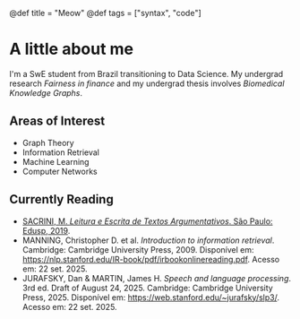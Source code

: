@def title = "Meow"
@def tags = ["syntax", "code"]

<!--
# How to use Franklin

\tableofcontents <!-- you can use \toc as well -->

<!--
This section is meant as a refresher if you're new to Franklin.
Have a look at both how the website renders and the corresponding markdown (`index.md`).
Modify at will to get a feeling for how things work!

Ps: if you want to modify the header or footer or the general look of the website, adjust the files in
* `src/_css/` and
* `src/_html_parts/`.

## The base with Markdown

The [standard markdown syntax](https://github.com/adam-p/markdown-here/wiki/Markdown-Cheatsheet) can be used such as titles using `#`, lists:

* element with **bold**
* element with _emph_

or code-blocks `inline` or with highlighting (note the `@def hascode = true` in the source to allow [highlight.js](https://highlightjs.org/) to do its job):

```julia
abstract type Point end
struct PointR2{T<:Real} <: Point
    x::T
    y::T
end
struct PointR3{T<:Real} <: Point
    x::T
    y::T
    z::T
end
function len(p::T) where T<:Point
  sqrt(sum(getfield(p, η)^2 for η ∈ fieldnames(T)))
end
```

You can also quote stuff

> You must have chaos within you to ...

or have tables:

| English         | Mandarin   |
| --------------- | ---------- |
| winnie the pooh | 维尼熊      |

Note that you may have to do a bit of CSS-styling to get these elements to look the way you want them (the same holds for the whole page in fact).

### Symbols and html entities

If you want a dollar sign you have to escape it like so: \$, you can also use html entities like so: &rarr; or &pi; or, if you're using Juno for instance, you can use `\pi[TAB]` to insert the symbol as is: π (it will be converted to a html entity).[^1]

If you want to show a backslash, just use it like so: \ ; if you want to force a line break, use a ` \\ ` like \\ so (this is on a new line).[^blah]

If you want to show a backtick, escape it like so: \` and if you want to show a tick in inline code use double backticks like ``so ` ...``.

Footnotes are nice too:

[^1]: this is the text for the first footnote, you can style all this looking at `.fndef` elements; note that the whole footnote definition is _expected to be on the same line_.
[^blah]: and this is a longer footnote with some blah from veggie ipsum: turnip greens yarrow ricebean rutabaga endive cauliflower sea lettuce kohlrabi amaranth water spinach avocado daikon napa cabbage asparagus winter purslane kale. Celery potato scallion desert raisin horseradish spinach carrot soko.

## Basic Franklin extensions

### Divs

It is sometimes useful to have a short way to make a part of the page belong to a div so that it can be styled separately.
You can do this easily with Franklin by using `@@divname ... @@`.
For instance, you could want a blue background behind some text.

@@colbox-blue
Here we go! (this is styled in the css sheet with name "colbox-blue").
@@

Since it's just a `<div>` block, you can put this construction wherever you like and locally style your text.

### LaTeX and Maths

Essentially three things are imitated from LaTeX

1. you can introduce definitions using `\newcommand`
1. you can use hyper-references with `\eqref`, `\cite`, ...
1. you can show nice maths (via KaTeX)

The definitions can be introduced in the page or in the `config.md` (in which case they're available everywhere as opposed to just in that page).
For instance, the commands `\scal` and `\R` are defined in the config file (see `src/config.md`) and can directly be used whereas the command `\E` is defined below (and therefore only available on this page):

\newcommand{\E}[1]{\mathbb E\left[#1\right]}

Now we can write something like

$$  \varphi(\E{X}) \le \E{\varphi(X)}. \label{equation blah} $$

since we've given it the label `\label{equation blah}`, we can refer it like so: \eqref{equation blah} which can be convenient for pages that are math-heavy.

In a similar vein you can cite references that would be at the bottom of the page: \citep{noether15, bezanson17}.

**Note**: the LaTeX commands you define can also incorporate standard markdown (though not in a math environment) so for instance let's define a silly `\bolditalic` command.

\newcommand{\bolditalic}[1]{_**!#1**_} <!--_ ignore this comment, it helps atom to not get confused by the trailing underscore when highlighting the code but is not necessary.-->

<!--
and use it \bolditalic{here for example}.

Here's another quick one, a command to change the color:

\newcommand{\col}[2]{~~~<span style="color:~~~#1~~~">~~~!#2~~~</span>~~~}

This is \col{blue}{in blue} or \col{#bf37bc}{in #bf37bc}.

### A quick note on whitespaces

For most commands you will use `#k` to refer to the $k$-th argument as in LaTeX.
In order to reduce headaches, this forcibly introduces a whitespace on the left of whatever is inserted which, usually, changes nothing visible (e.g. in a math settings).
However there _may be_ situations where you do not want this to happen and you know that the insertion will not clash with anything else.
In that case, you should simply use `!#k` which will not introduce that whitespace.
It's probably easier to see this in action:

\newcommand{\pathwith}[1]{`/usr/local/bin/#1`}
\newcommand{\pathwithout}[1]{`/usr/local/bin/!#1`}

* with: \pathwith{script.jl}, there's a whitespace you don't want 🚫
* without: \pathwithout{script.jl} here there isn't ✅

### Raw HTML

You can include raw HTML by just surrounding a block with `~~~`.
Not much more to add.
This may be useful for local custom layouts like having a photo next to a text in a specific way.

~~~
<div class="row">
  <div class="container">
    <img class="left" src="/assets/rndimg.jpg">
    <p>
    Marine iguanas are truly splendid creatures. They're found on the Gálapagos islands, have skin that basically acts as a solar panel, can swim and may have the ability to adapt their body size depending on whether there's food or not.
    </p>
    <p>
    Evolution is cool.
    </p>
    <div style="clear: both"></div>      
  </div>
</div>
~~~

**Note 1**: again, entire such blocks can be made into latex-like commands via `\newcommand{\mynewblock}[1]{...}`.

**Note 2**: whatever is in a raw HTML block is *not* further processed (so you can't have LaTeX in there for instance). A partial way around this is to use `@@...` blocks which *will* be recursively parsed. The following code gives the same result as above with the small difference that there is LaTeX being processed in the inner div.

@@row
@@container
@@left ![](/assets/rndimg.jpg) @@
@@
Marine iguanas are **truly splendid** creatures. They're not found in equations like $\exp(-i\pi)+1$. But they're still quite cool.
~~~
<div style="clear: both"></div>
~~~
@@

## Pages and structure

Here are a few empty pages connecting to the menu links to show where files can go and the resulting paths. (It's probably best if you look at the source folder for this).

* [menu 1](/menu1/)
* [menu 2](/menu2/)
* [menu 3](/menu3/)

## References (not really)

* \biblabel{noether15}{Noether (1915)} **Noether**,  Körper und Systeme rationaler Funktionen, 1915.
* \biblabel{bezanson17}{Bezanson et al. (2017)} **Bezanson**, **Edelman**, **Karpinski** and **Shah**, [Julia: a fresh approach to numerical computing](https://julialang.org/research/julia-fresh-approach-BEKS.pdf), SIAM review 2017.

## Header and Footer

As you can see here at the bottom of the page, there is a footer which you may want on all pages but for instance you may want the date of last modification to be displayed.
In a fashion heavily inspired by [Hugo](https://gohugo.io), you can write things like

```html
Last modified: {{ fill fd_mtime }}.
```

(cf. `src/_html_parts/page_foot.html`) which will then replace these braces with the content of a dictionary of variables at the key `fd_mtime`.
This dictionary of variables is accessed locally by pages through `@def varname = value` and globally through the `config.md` page via the same syntax.

There's a few other such functions of the form `{{fname p₁ p₂}}` as well as support for conditional blocks. If you wander through the `src/_html_parts/` folder and its content, you should be able to see those in action.
-->

# A little about me

I'm a SwE student from Brazil transitioning to Data Science. My undergrad research _Fairness in finance_ and my undergrad thesis involves _Biomedical Knowledge Graphs_.

## Areas of Interest

- Graph Theory
- Information Retrieval
- Machine Learning
- Computer Networks

## Currently Reading

- [SACRINI, M. _Leitura e Escrita de Textos Argumentativos_. São Paulo: Edusp, 2019](<https://www.edusp.com.br/livros/leitura-e-escrita-textos-argumentativos/>).
- MANNING, Christopher D. et al. _Introduction to information retrieval_. Cambridge: Cambridge University Press, 2009. Disponível em: <https://nlp.stanford.edu/IR-book/pdf/irbookonlinereading.pdf>. Acesso em: 22 set. 2025.
- JURAFSKY, Dan & MARTIN, James H. _Speech and language processing_. 3rd ed. Draft of August 24, 2025. Cambridge: Cambridge University Press, 2025. Disponível em: <https://web.stanford.edu/~jurafsky/slp3/>. Acesso em: 22 set. 2025.
